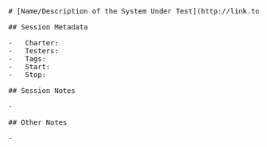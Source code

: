 <pre>
# [Name/Description of the System Under Test](http://link.to.the/system_under_test/in/tracker/)

## Session Metadata

-   Charter:
-   Testers:
-   Tags:
-   Start:
-   Stop:

## Session Notes

-   

## Other Notes

-   

</pre>
